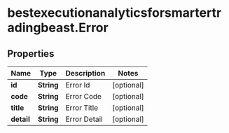 # bestexecutionanalyticsforsmartertradingbeast.Error

## Properties

Name | Type | Description | Notes
------------ | ------------- | ------------- | -------------
**id** | **String** | Error Id | [optional] 
**code** | **String** | Error Code | [optional] 
**title** | **String** | Error Title | [optional] 
**detail** | **String** | Error Detail | [optional] 


